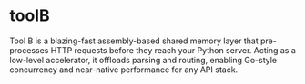 # toolB
Tool B is a blazing-fast assembly-based shared memory layer that pre-processes HTTP requests before they reach your Python server. Acting as a low-level accelerator, it offloads parsing and routing, enabling Go-style concurrency and near-native performance for any API stack.
